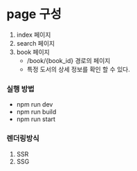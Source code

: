 # page 구성

1. index 페이지
2. search 페이지
3. book 페이지
   - /book/{book_id} 경로의 페이지
   - 특정 도서의 상세 정보를 확인 할 수 있다.

### 실행 방법

- npm run dev
- npm run build
- npm run start

### 렌더링방식

1. SSR
2. SSG
